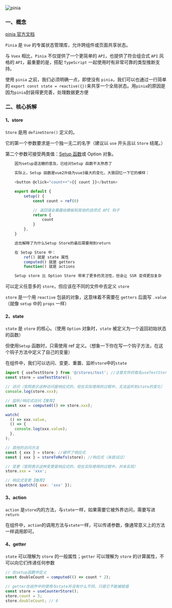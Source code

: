![pinia](https://pinia.vuejs.org/logo.svg)

### 一、概念

[pinia 官方文档](https://pinia.vuejs.org/zh/)

`Pinia` 是 `Vue` 的专属状态管理库，允许跨组件或页面共享状态。

与 `Vuex` 相比，`Pinia` 不仅提供了一个更简单的 `API`，也提供了符合组合式 `API` 风格的 `API`，最重要的是，搭配 `TypeScript` 一起使用时有非常可靠的类型推断支持。

使用 `pinia` 之前，我们必须明确一点，即使没有 `pinia`，我们可以也通过一行简单的 `export const state = reactive({})`来共享一个全局状态。用`pinia`的原因是因为`pinia`封装得更完善，处理数据更方便

### 二、核心拆解

#### 1、store

`Store` 是用 `defineStore()` 定义的。

它的第一个参数要求是一个独一无二的名字（建议以 `use` 开头且以 `Store` 结尾。）

第二个参数可接受两类值：[Setup 函数](https://cn.vuejs.org/api/composition-api-setup.html#basic-usage)或 Option 对象。

```js
    因为setup语法糖的普及，已经对Setup 函数不太熟悉了

    实际上，Setup 函数是vue2升级为vue3最大的变化，大致回忆一下它的模样：

    <button @click="count++">{{ count }}</button>

    export default {
        setup() {
            const count = ref(0)

            // 返回值会暴露给模板和其他的选项式 API 钩子
            return {
                count
            }
        },
    }

    这也解释了为什么Setup Store的最后需要用到return

    在 Setup Store 中：
        ref() 就是 state 属性
        computed() 就是 getters
        function() 就是 actions

    Setup store 比 Option Store 带来了更多的灵活性，但会让 SSR 变得更加复杂


```

可以定义任意多的 `store`，但应该在不同的文件中去定义 `store`

`store` 是一个用 `reactive` 包装的对象，这意味着不需要在 `getters` 后面写 `.value`（就像 `setup` 中的 `props` 一样）

#### 2、state

`state` 是 `store` 的核心。（使用 `Option` 对象时，`state` 被定义为一个返回初始状态的函数）

但使用`Setup` 函数时，只需使用 ref 定义。（想象一下你在写一个钩子方法，在这个钩子方法中定义了自己的变量）

在组件中，我们可以访问、变更、重置、监听`store`中的`state`

```js
import { useTestStore } from '@/stores/test'; //注意文件的取名useTestStore---对应--->test
const store = useTestStore();

// 访问（官网表示这种访问是响应式的，但在实际使用的过程中，无法监听到state的变化）
console.log(store.xxx);

// 监听/响应式访问【推荐】
const xxx = computed(() => store.xxx);

watch(
  () => xxx.value,
  () => {
    console.log(xxx.value);
  },
);

// 其他的访问方法
const { xxx } = store; //破坏了响应式
const { xxx } = storeToRefs(store); //响应式（未尝试过）

// 变更（官网表示这种变更是响应式的，但在实际使用的过程中，并未实现）
store.xxx = 'xxx';

// 响应式变更【推荐】
store.$patch({ xxx: 'xxx' });
```

#### 3、action

`action` 是`store`内的方法，与`state`一样，如果需要它被外界访问，需要写进`return`

在组件中，`action`的调用方法与`state`一样，可以传递参数，像通常意义上的方法一样调用即可。

#### 4、getter

`state` 可以理解为 `store` 的一般属性；`getter` 可以理解为 `store` 的计算属性，不可以向它们传递任何参数

```js
// 在setup函数中定义
const doubleCount = computed(() => count * 2);

// getter在组件中的使用与state并没有什么不同，只是它不能被赋值
const store = useCounterStore();
store.count = 3;
store.doubleCount; // 6
```
